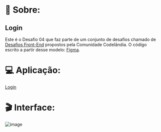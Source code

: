 # 📝 Sobre:

## Login
 Este é o Desafio 04 que faz parte de um conjunto de desafios chamado de [Desafios Front-End](https://github.com/iuricode/desafios-frontend/blob/main/README.md) propostos pela Comunidade Codelândia.
  O código escrito a partir desse modelo: [Figma](https://www.figma.com/file/Yb9IBH56g7T1hdIyZ3BMNO/Desafios---Codel%C3%A2ndia?type=design&node-id=0-1&mode=design&t=y8MCYFp0EDOred8A-0).

###

# 💻 Aplicação:
[Login](https://login-ashy-iota.vercel.app/)

###

# 🎬 Interface:
![image](https://github.com/kaique-feitosa/login/assets/147649641/bd5c0c63-f0fa-4fea-9a66-d0119ec7b11c)
